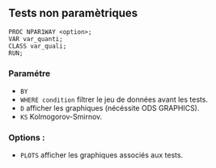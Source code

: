 ## Tests non paramètriques

```
PROC NPAR1WAY <option>;
VAR var_quanti;
CLASS var_quali;
RUN;
```

### Paramétre

* `BY`
* `WHERE condition` filtrer le jeu de données avant les tests.
* `D` afficher les graphiques (nécéssite ODS GRAPHICS).
* `KS` Kolmogorov-Smirnov.

### Options :

* `PLOTS` afficher les graphiques associés aux tests.
